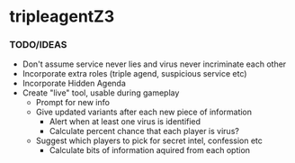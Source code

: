 # tripleagentZ3

### TODO/IDEAS
* Don't assume service never lies and virus never incriminate each other
* Incorporate extra roles (triple agend, suspicious service etc)
* Incorporate Hidden Agenda
* Create "live" tool, usable during gameplay
    * Prompt for new info
    * Give updated variants after each new piece of information
         * Alert when at least one virus is identified
         * Calculate percent chance that each player is virus?
    * Suggest which players to pick for secret intel, confession etc
         * Calculate bits of information aquired from each option
